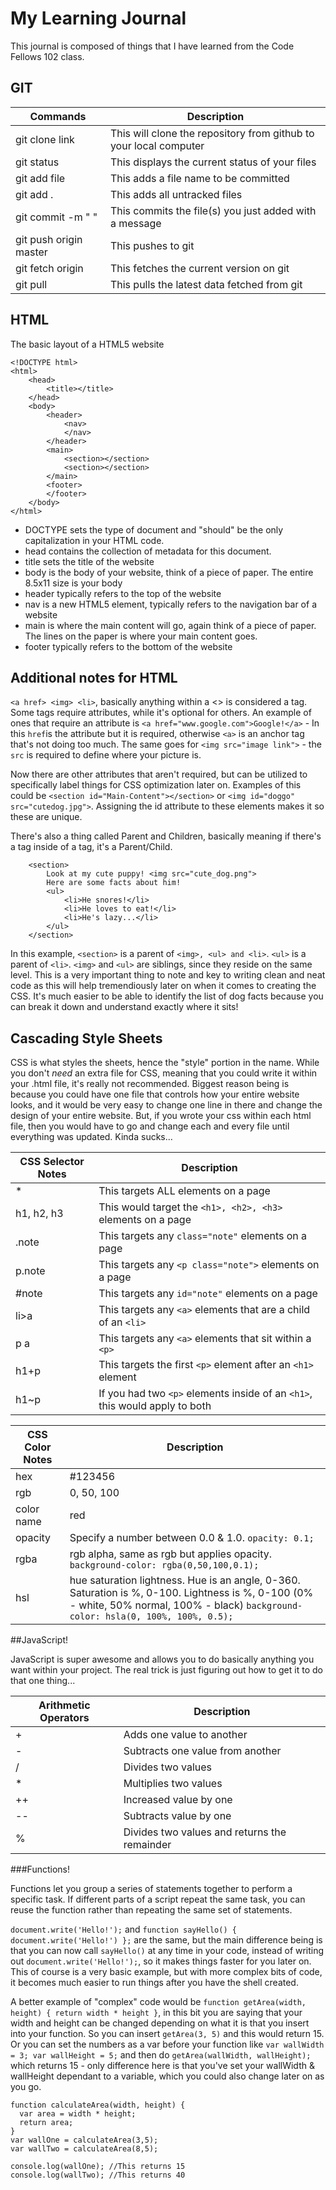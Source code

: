 # My Learning Journal

This journal is composed of things that I have learned from the Code Fellows 102 class.

## GIT

Commands | Description
-------- | ------------
git clone link | This will clone the repository from github to your local computer
git status | This displays the current status of your files
git add file | This adds a file name to be committed
git add . | This adds all untracked files
git commit -m " " | This commits the file(s) you just added with a message
git push origin master | This pushes to git
git fetch origin | This fetches the current version on git
git pull | This pulls the latest data fetched from git


## HTML

The basic layout of a HTML5 website

```
<!DOCTYPE html>
<html>
    <head>
        <title></title>
    </head>
    <body>
        <header>
            <nav>
            </nav>
        </header>
        <main>
            <section></section>
            <section></section>
        </main>
        <footer>
        </footer>
    </body>
</html>
```

- DOCTYPE sets the type of document and "should" be the only capitalization in your HTML code.
- head contains the collection of metadata for this document.
- title sets the title of the website
- body is the body of your website, think of a piece of paper.  The entire 8.5x11 size is your body
- header typically refers to the top of the website
- nav is a new HTML5 element, typically refers to the navigation bar of a website
- main is where the main content will go, again think of a piece of paper.  The lines on the paper is where your main content goes.
- footer typically refers to the bottom of the website

## Additional notes for HTML

`<a href> <img> <li>`, basically anything within a <> is considered a tag.  Some tags require attributes, while it's optional for others.  An example of ones that require an attribute is `<a href="www.google.com">Google!</a>` - In this `href`is the attribute but it is required, otherwise `<a>` is an anchor tag that's not doing too much.  The same goes for `<img src="image link">` - the `src` is required to define where your picture is.  

Now there are other attributes that aren't required, but can be utilized to specifically label things for CSS optimization later on.  Examples of this could be `<section id="Main-Content"></section>` or `<img id="doggo" src="cutedog.jpg">`.  Assigning the id attribute to these elements makes it so these are unique.

There's also a thing called Parent and Children, basically meaning if there's a tag inside of a tag, it's a Parent/Child.

```
    <section>
        Look at my cute puppy! <img src="cute_dog.png">
        Here are some facts about him!
        <ul>
            <li>He snores!</li>
            <li>He loves to eat!</li>
            <li>He's lazy...</li>
        </ul>
    </section>
```

In this example, `<section>` is a parent of `<img>, <ul> and <li>`.  `<ul>` is a parent of `<li>`.  `<img>` and `<ul>` are siblings, since they reside on the same level.  This is a very important thing to note and key to writing clean and neat code as this will help tremendiously later on when it comes to creating the CSS.  It's much easier to be able to identify the list of dog facts because you can break it down and understand exactly where it sits!


## Cascading Style Sheets

CSS is what styles the sheets, hence the "style" portion in the name.  While you don't *need* an extra file for CSS, meaning that you could write it within your .html file, it's really not recommended.  Biggest reason being is because you could have one file that controls how your entire website looks, and it would be very easy to change one line in there and change the design of your entire website.  But, if you wrote your css within each html file, then you would have to go and change each and every file until everything was updated.  Kinda sucks...

CSS Selector Notes | Description
------------------ | -----------
* | This targets ALL elements on a page
h1, h2, h3 | This would target the `<h1>, <h2>, <h3>` elements on a page
.note | This targets any `class="note"` elements on a page
p.note | This targets any `<p class="note">` elements on a page
#note | This targets any `id="note"` elements on a page
li>a | This targets any `<a>` elements that are a child of an `<li>`
p a | This targets any `<a>` elements that sit within a `<p>`
h1+p | This targets the first `<p>` element after an `<h1>` element
h1~p | If you had two `<p>` elements inside of an `<h1>`, this would apply to both


CSS Color Notes | Description
--------------- | -----------
hex | #123456
rgb | 0, 50, 100
color name | red
opacity | Specify a number between 0.0 & 1.0.  `opacity: 0.1;`
rgba | rgb alpha, same as rgb but applies opacity.  `background-color: rgba(0,50,100,0.1);`
hsl | hue saturation lightness.  Hue is an angle, 0-360.  Saturation is %, 0-100.  Lightness is %, 0-100 (0% - white, 50% normal, 100% - black) `background-color: hsla(0, 100%, 100%, 0.5);`


##JavaScript!

JavaScript is super awesome and allows you to do basically anything you want within your project.  The real trick is just figuring out how to get it to do that one thing...


Arithmetic Operators | Description
-------------------- | -----------
+ | Adds one value to another
- | Subtracts one value from another
/ | Divides two values
* | Multiplies two values
++ | Increased value by one
-- | Subtracts value by one
% | Divides two values and returns the remainder


###Functions!

Functions let you group a series of statements together to perform a specific task.  If different parts of a script repeat the same task, you can reuse the 
function rather than repeating the same set of statements.

`document.write('Hello!');` and `function sayHello() { document.write('Hello!') };` are the same, but the main difference being is that you can now call `sayHello()` 
at any time in your code, instead of writing out `document.write('Hello!');`, so it makes things faster for you later on.  This of course is a very basic example, but with more
complex bits of code, it becomes much easier to run things after you have the shell created.

A better example of "complex" code would be `function getArea(width, height) { return width * height }`, in this bit you are saying that your width and height can be changed
depending on what it is that you insert into your function.  So you can insert `getArea(3, 5)` and this would return 15.  Or you can set the numbers as a var before your function
like `var wallWidth = 3; var wallHeight = 5;` and then do `getArea(wallWidth, wallHeight);` which returns 15 - only difference here is that you've set your wallWidth & wallHeight dependant
to a variable, which you could also change later on as you go.

```
function calculateArea(width, height) {
  var area = width * height;
  return area;
}
var wallOne = calculateArea(3,5);
var wallTwo = calculateArea(8,5);

console.log(wallOne); //This returns 15
console.log(wallTwo); //This returns 40
```